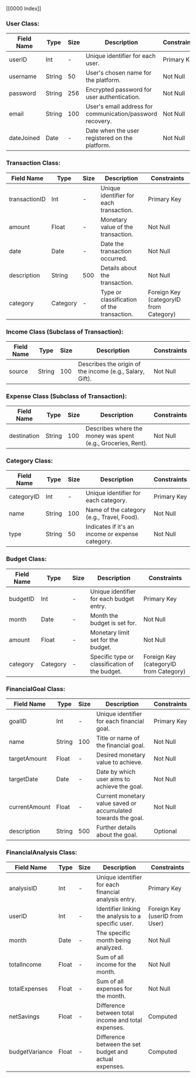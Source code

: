 [[0000 Index]]

### User Class:

| Field Name   | Type   | Size | Description                                                   | Constraints    |
|--------------|--------|------|---------------------------------------------------------------|----------------|
| userID       | Int    | -    | Unique identifier for each user.                              | Primary Key    |
| username     | String | 50   | User's chosen name for the platform.                          | Not Null       |
| password     | String | 256  | Encrypted password for user authentication.                   | Not Null       |
| email        | String | 100  | User's email address for communication/password recovery.     | Not Null       |
| dateJoined   | Date   | -    | Date when the user registered on the platform.                | Not Null       |

### Transaction Class:

| Field Name      | Type      | Size | Description                                                   | Constraints                              |
|-----------------|-----------|------|---------------------------------------------------------------|------------------------------------------|
| transactionID   | Int       | -    | Unique identifier for each transaction.                       | Primary Key                              |
| amount          | Float     | -    | Monetary value of the transaction.                            | Not Null                                 |
| date            | Date      | -    | Date the transaction occurred.                                | Not Null                                 |
| description     | String    | 500  | Details about the transaction.                                | Not Null                                 |
| category        | Category  | -    | Type or classification of the transaction.                    | Foreign Key (categoryID from Category)   |

### Income Class (Subclass of Transaction):

| Field Name      | Type      | Size | Description                                                   | Constraints    |
|-----------------|-----------|------|---------------------------------------------------------------|----------------|
| source          | String    | 100  | Describes the origin of the income (e.g., Salary, Gift).      | Not Null       |

### Expense Class (Subclass of Transaction):

| Field Name      | Type      | Size | Description                                                   | Constraints    |
|-----------------|-----------|------|---------------------------------------------------------------|----------------|
| destination     | String    | 100  | Describes where the money was spent (e.g., Groceries, Rent).  | Not Null       |

### Category Class:

| Field Name      | Type      | Size | Description                                                   | Constraints    |
|-----------------|-----------|------|---------------------------------------------------------------|----------------|
| categoryID      | Int       | -    | Unique identifier for each category.                          | Primary Key    |
| name            | String    | 100  | Name of the category (e.g., Travel, Food).                    | Not Null       |
| type            | String    | 50   | Indicates if it's an income or expense category.              | Not Null       |

### Budget Class:

| Field Name      | Type      | Size | Description                                                   | Constraints                              |
|-----------------|-----------|------|---------------------------------------------------------------|------------------------------------------|
| budgetID        | Int       | -    | Unique identifier for each budget entry.                      | Primary Key                              |
| month           | Date      | -    | Month the budget is set for.                                  | Not Null                                 |
| amount          | Float     | -    | Monetary limit set for the budget.                            | Not Null                                 |
| category        | Category  | -    | Specific type or classification of the budget.                | Foreign Key (categoryID from Category)   |

### FinancialGoal Class:

| Field Name      | Type      | Size | Description                                                   | Constraints    |
|-----------------|-----------|------|---------------------------------------------------------------|----------------|
| goalID          | Int       | -    | Unique identifier for each financial goal.                    | Primary Key    |
| name            | String    | 100  | Title or name of the financial goal.                          | Not Null       |
| targetAmount    | Float     | -    | Desired monetary value to achieve.                            | Not Null       |
| targetDate      | Date      | -    | Date by which user aims to achieve the goal.                  | Not Null       |
| currentAmount   | Float     | -    | Current monetary value saved or accumulated towards the goal. | Not Null       |
| description     | String    | 500  | Further details about the goal.                               | Optional       |

### FinancialAnalysis Class:

| Field Name      | Type      | Size | Description                                                   | Constraints                            |
|-----------------|-----------|------|---------------------------------------------------------------|----------------------------------------|
| analysisID      | Int       | -    | Unique identifier for each financial analysis entry.          | Primary Key                            |
| userID          | Int       | -    | Identifier linking the analysis to a specific user.           | Foreign Key (userID from User)         |
| month           | Date      | -    | The specific month being analyzed.                            | Not Null                               |
| totalIncome     | Float     | -    | Sum of all income for the month.                              | Not Null                               |
| totalExpenses   | Float     | -    | Sum of all expenses for the month.                            | Not Null                               |
| netSavings      | Float     | -    | Difference between total income and total expenses.           | Computed                               |
| budgetVariance  | Float     | -    | Difference between the set budget and actual expenses.        | Computed                               |
